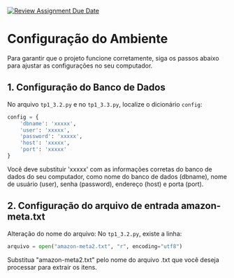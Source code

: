 [![Review Assignment Due Date](https://classroom.github.com/assets/deadline-readme-button-22041afd0340ce965d47ae6ef1cefeee28c7c493a6346c4f15d667ab976d596c.svg)](https://classroom.github.com/a/zixaop7v)



# Configuração do Ambiente

Para garantir que o projeto funcione corretamente, siga os passos abaixo para ajustar as configurações no seu computador.

## 1. Configuração do Banco de Dados

No arquivo `tp1_3.2.py` e no `tp1_3.3.py`, localize o dicionário `config`:

```python
config = { 
    'dbname': 'xxxxx', 
    'user': 'xxxxx', 
    'password': 'xxxxx', 
    'host': 'xxxxx', 
    'port': 'xxxxx' 
}
```
Você deve substituir 'xxxxx' com as informações corretas do banco de dados do seu computador, como nome do banco de dados (dbname), nome de usuário (user), senha (password), endereço (host) e porta (port).

## 2. Configuração do arquivo de entrada amazon-meta.txt

Alteração do nome do arquivo: No  `tp1_3.2.py`, existe a linha:

```python
arquivo = open("amazon-meta2.txt", "r", encoding="utf8")
```
Substitua "amazon-meta2.txt" pelo nome do arquivo .txt que você deseja processar para extrair os itens.
